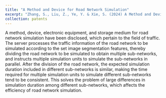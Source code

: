 ```yaml
---
title: "A Method and Device for Road Network Simulation"
excerpt: "Zhang, S., Liu, Z., Ye, Y. & Xie, S. (2024) A Method and Device for Road Network Simulation. Publication No.: CN118194480A, June 14, 2024."
collection: patents
---
```

A method, device, electronic equipment, and storage medium for road network simulation have been disclosed, which pertain to the field of traffic. The server processes the traffic information of the road network to be simulated according to the set image segmentation features, thereby dividing the road network to be simulated to obtain multiple sub-networks, and instructs multiple simulation units to simulate the sub-networks in parallel. After the division of the road network, the expected simulation duration included in different sub-networks is similar, making the time required for multiple simulation units to simulate different sub-networks tend to be consistent. This solves the problem of large differences in simulation duration among different sub-networks, which affects the efficiency of road network simulation.
